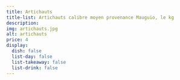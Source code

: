 ```yaml
---
title: Artichauts
title-list: Artichauts calibre moyen provenance Mauguio, le kg
description:
img: artichauts.jpg
alt: artichauts
price: 4
display:
  dish: false
  list-day: false
  list-takeaway: false
  list-drink: false
---
```

